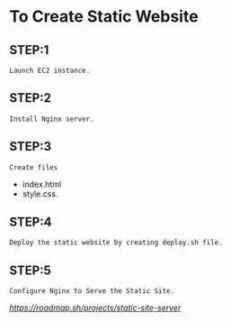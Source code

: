 # To Create Static Website
## STEP:1
```Launch EC2 instance.```
## STEP:2
```Install Nginx server.```
## STEP:3
```Create files```
- index.html
- style.css.
## STEP:4
```Deploy the static website by creating deploy.sh file.```
## STEP:5
```Configure Nginx to Serve the Static Site.```

*https://roadmap.sh/projects/static-site-server*
